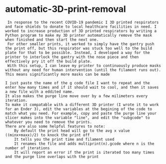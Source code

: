 # automatic-3D-print-removal
     In response to the recent COVID-19 pandemic I 3D printed respirators and face shields to donate to local healthcare facilities in need. I worked to increase production of 3D printed respirators by writing a Python program to make my 3D printer automatically remove the mask when finished and then start the next one.
     For other smaller prints, it worked to simply have the gantry push the print off, but this respirator was stuck too well to the build plate for that to be possible. Instead, I developed a way for the printer to interlock the gantry with the nose piece and then effectively pry it off the build plate.
     With this setup, I can leave my printer to continuously produce masks without any need for human intervention (until the filament runs out). This means significantly more masks can be made
     
	I just paste the name of the g code file I want to repeat and the enter how many times and if it should wait to cool, and then it saves a new file with a eddited name.
	It also makes the purge line move over by a few milimeters every iteration.
	To make it compatable with a different 3D printer (I wrote it to work for an Ender 3), edit the variables at the begining of the code to match what you need. For example, copy and paste the purge line your slicer makes into the variable "line", and edit the "subgcode" to whatever you need to remove the prints.
	There are also some helpful features to note:
		By default the print head will go to the avg x value ((minx+maxx)/2) to knock the print off
		It tells you the print time and filament used
		It renames the file and adds multiprint(n).gcode where n is the number of iterations
		It will report an error if the print is iterated too many times and the purge line overlaps with the print
		
